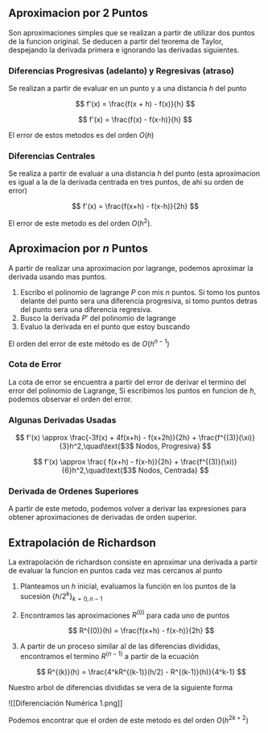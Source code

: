 ## Aproximacion por 2 Puntos

Son aproximaciones simples que se realizan a partir de utilizar dos puntos de la funcion original. Se deducen a partir del teorema de Taylor, despejando la derivada primera e ignorando las derivadas siguientes.

### Diferencias Progresivas (adelanto) y Regresivas (atraso)

Se realizan a partir de evaluar en un punto y a una distancia $h$ del punto

$$
f'(x) = \frac{f(x + h) - f(x)}{h}
$$

$$
f'(x) = \frac{f(x) - f(x-h)}{h}
$$

El error de estos metodos es del orden $O(h)$

### Diferencias Centrales

Se realiza a partir de evaluar a una distancia $h$ del punto (esta aproximacion es igual a la de la derivada centrada en tres puntos, de ahi su orden de error)

$$
f'(x) = \frac{f(x+h) - f(x-h)}{2h}
$$

El error de este metodo es del orden $O(h^2)$.

## Aproximacion por $n$ Puntos

A partir de realizar una aproximacion por lagrange, podemos aproximar la derivada usando mas puntos.

1. Escribo el polinomio de lagrange $P$ con mis $n$ puntos. Si tomo los puntos delante del punto sera una diferencia progresiva, si tomo puntos detras del punto sera una diferencia regresiva.
2. Busco la derivada $P'$ del polinomio de lagrange
3. Evaluo la derivada en el punto que estoy buscando

El orden del error de este método es de $O(h^{n-1})$

### Cota de Error

La cota de error se encuentra a partir del error de derivar el termino del error del polinomio de Lagrange, Si escribimos los puntos en funcion de $h$, podemos observar el orden del error.

### Algunas Derivadas Usadas

$$
f'(x) \approx \frac{-3f(x) + 4f(x+h) - f(x+2h)}{2h} + \frac{f^{(3)}(\xi)}{3}h^2,\quad\text{$3$ Nodos, Progresiva}
$$

$$
f'(x) \approx \frac{ f(x+h) - f(x-h)}{2h} + \frac{f^{(3)}(\xi)}{6}h^2,\quad\text{$3$ Nodos, Centrada}
$$

### Derivada de Ordenes Superiores

A partir de este metodo, podemos volver a derivar las expresiones para obtener aproximaciones de derivadas de orden superior.

## Extrapolación de Richardson

La extrapolación de richardson consiste en aproximar una derivada a partir de evaluar la funcion en puntos cada vez mas cercanos al punto

1. Planteamos un $h$ inicial, evaluamos la función en los puntos de la sucesión $\{h/2^k\}_{k=0, {n-1}}$
2. Encontramos las aproximaciones $R^{(0)}$ para cada uno de puntos

	$$
    R^{(0)}(h) = \frac{f(x+h) - f(x-h)}{2h}
    $$

3. A partir de un proceso similar al de las diferencias divididas, encontramos el termino $R^{(n-1)}$ a partir de la ecuación

	$$
    R^{(k)}(h) = \frac{4^kR^{(k-1)}(h/2) - R^{(k-1)}(h)}{4^k-1}
    $$

Nuestro arbol de diferencias divididas se vera de la siguiente forma

![[Diferenciación Numérica 1.png]]

Podemos encontrar que el orden de este metodo es del orden $O(h^{2k+2})$
